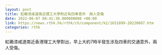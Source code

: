```yaml
---
layout: post
title: 紅磡漆咸道南近理工大學附近有四車意外　兩人受傷
date: 2022-06-07 08:41:30.000000000 +08:00
link: https://news.rthk.hk/rthk/ch/component/k2/1651899-20220607.htm
categories: rthk
---
```


紅磡漆咸道南近香港理工大學對出，早上大約7時半發生涉及四車的交通意外，兩人受傷。
